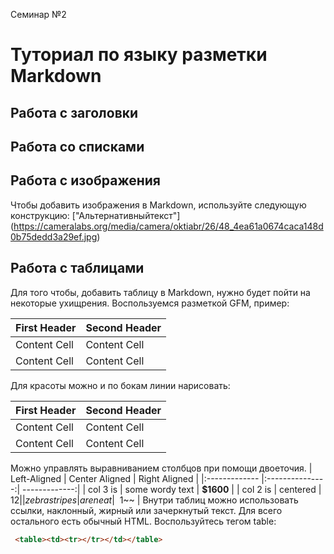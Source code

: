 Семинар №2

# Туториал по языку разметки Markdown

## Работа с заголовки


## Работа со списками

## Работа с изображения

Чтобы добавить изображения в Markdown, используйте следующую конструкцию:
["Альтернативныйтекст"] (https://cameralabs.org/media/camera/oktiabr/26/48_4ea61a0674caca148d0b75dedd3a29ef.jpg)



## Работа с таблицами

Для того чтобы, добавить таблицу в Markdown, нужно будет пойти на некоторые ухищрения. Воспользуемся разметкой GFM, пример:

First Header | Second Header
------------- | -------------
Content Cell | Content Cell
Content Cell | Content Cell
Для красоты можно и по бокам линии нарисовать:

| First Header | Second Header |
| ------------- | ------------- |
| Content Cell | Content Cell |
| Content Cell | Content Cell |
Можно управлять выравниванием столбцов при помощи
двоеточия.
| Left-Aligned | Center Aligned | Right Aligned |
|:------------- |:---------------:| -------------:|
| col 3 is | some wordy text | **$1600** |
| col 2 is | centered | $12 |
| zebra stripes | are neat | ~~$1~~ |
Внутри таблиц можно использовать ссылки, наклонный,
жирный или зачеркнутый текст.
Для всего остального есть обычный HTML. Воспользуйтесь тегом table:
```HTML
 <table><td><tr></tr></td></table>
 ```